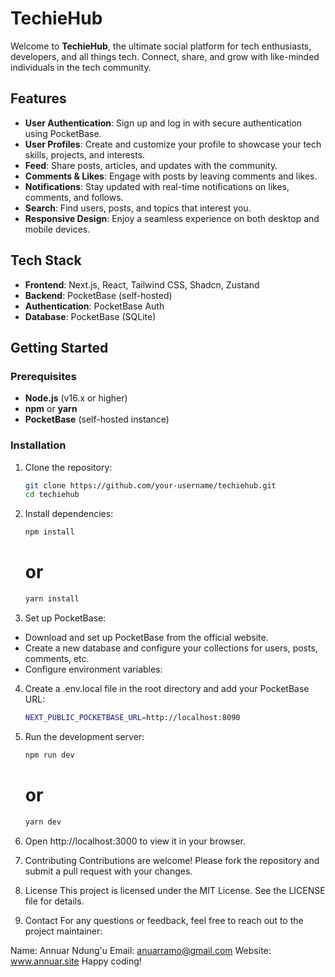# TechieHub

Welcome to **TechieHub**, the ultimate social platform for tech enthusiasts, developers, and all things tech. Connect, share, and grow with like-minded individuals in the tech community.

## Features

- **User Authentication**: Sign up and log in with secure authentication using PocketBase.
- **User Profiles**: Create and customize your profile to showcase your tech skills, projects, and interests.
- **Feed**: Share posts, articles, and updates with the community.
- **Comments & Likes**: Engage with posts by leaving comments and likes.
- **Notifications**: Stay updated with real-time notifications on likes, comments, and follows.
- **Search**: Find users, posts, and topics that interest you.
- **Responsive Design**: Enjoy a seamless experience on both desktop and mobile devices.

## Tech Stack

- **Frontend**: Next.js, React, Tailwind CSS, Shadcn, Zustand
- **Backend**: PocketBase (self-hosted)
- **Authentication**: PocketBase Auth
- **Database**: PocketBase (SQLite)

## Getting Started

### Prerequisites

- **Node.js** (v16.x or higher)
- **npm** or **yarn**
- **PocketBase** (self-hosted instance)

### Installation

1. Clone the repository:

   ```bash
   git clone https://github.com/your-username/techiehub.git
   cd techiehub
    ```
2. Install dependencies:
    ```bash
    npm install
    ```
    # or
    ```bash
    yarn install
    ```
3. Set up PocketBase:

 - Download and set up PocketBase from the official website.
 - Create a new database and configure your collections for users, posts, comments, etc.
 - Configure environment variables:

4. Create a .env.local file in the root directory and add your PocketBase URL:
    ```bash
    NEXT_PUBLIC_POCKETBASE_URL=http://localhost:8090
    ```
5. Run the development server:
    ```bash
    npm run dev
    ```
    # or
    ```bash
    yarn dev
    ```
6. Open http://localhost:3000 to view it in your browser.

7. Contributing
Contributions are welcome! Please fork the repository and submit a pull request with your changes.

8. License
This project is licensed under the MIT License. See the LICENSE file for details.

9. Contact
For any questions or feedback, feel free to reach out to the project maintainer:

Name: Annuar Ndung'u
Email: anuarramo@gmail.com
Website: www.annuar.site
Happy coding!

